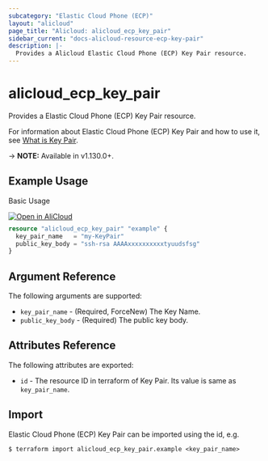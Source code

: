 ```yaml
---
subcategory: "Elastic Cloud Phone (ECP)"
layout: "alicloud"
page_title: "Alicloud: alicloud_ecp_key_pair"
sidebar_current: "docs-alicloud-resource-ecp-key-pair"
description: |-
  Provides a Alicloud Elastic Cloud Phone (ECP) Key Pair resource.
---
```


# alicloud\_ecp\_key\_pair

Provides a Elastic Cloud Phone (ECP) Key Pair resource.

For information about Elastic Cloud Phone (ECP) Key Pair and how to use it, see [What is Key Pair](https://help.aliyun.com/document_detail/257197.html).

-> **NOTE:** Available in v1.130.0+.

## Example Usage

Basic Usage

<div style="display: block;margin-bottom: 40px;"><div class="oics-button" style="float: right;position: absolute;margin-bottom: 10px;">
  <a href="https://api.aliyun.com/api-tools/terraform?resource=alicloud_ecp_key_pair&exampleId=c9d75f6d-9ddb-d0fb-a621-3bc08f3487041e3f24ac&activeTab=example&spm=docs.r.ecp_key_pair.0.c9d75f6d9d&intl_lang=EN_US" target="_blank">
    <img alt="Open in AliCloud" src="https://img.alicdn.com/imgextra/i1/O1CN01hjjqXv1uYUlY56FyX_!!6000000006049-55-tps-254-36.svg" style="max-height: 44px; max-width: 100%;">
  </a>
</div></div>

```terraform
resource "alicloud_ecp_key_pair" "example" {
  key_pair_name   = "my-KeyPair"
  public_key_body = "ssh-rsa AAAAxxxxxxxxxxtyuudsfsg"
}

```

## Argument Reference

The following arguments are supported:

* `key_pair_name` - (Required, ForceNew) The Key Name.
* `public_key_body` - (Required) The public key body.

## Attributes Reference

The following attributes are exported:

* `id` - The resource ID in terraform of Key Pair. Its value is same as `key_pair_name`.

## Import

Elastic Cloud Phone (ECP) Key Pair can be imported using the id, e.g.

```shell
$ terraform import alicloud_ecp_key_pair.example <key_pair_name>
```
